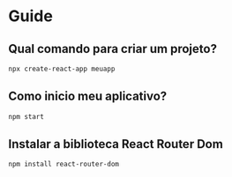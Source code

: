 # Guide

## Qual comando para criar um projeto?

```bash
npx create-react-app meuapp
```

## Como inicio meu aplicativo?

```bash
npm start
```

## Instalar a biblioteca React Router Dom

```bash
npm install react-router-dom
```
